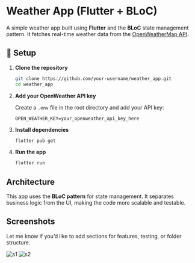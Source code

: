 # Weather App (Flutter + BLoC)

A simple weather app built using **Flutter** and the **BLoC** state management pattern. It fetches real-time weather data from the [OpenWeatherMap API](https://openweathermap.org/api).

## 🔧 Setup

1. **Clone the repository**

   ```bash
   git clone https://github.com/your-username/weather_app.git
   cd weather_app
   ```

2. **Add your OpenWeather API key**

   Create a `.env` file in the root directory and add your API key:

   ```
   OPEN_WEATHER_KEY=your_openweather_api_key_here
   ```

3. **Install dependencies**

   ```bash
   flutter pub get
   ```

4. **Run the app**

   ```bash
   flutter run
   ```

## Architecture

This app uses the **BLoC pattern** for state management. It separates business logic from the UI, making the code more scalable and testable.

## Screenshots




Let me know if you’d like to add sections for features, testing, or folder structure.

![s1](https://github.com/user-attachments/assets/a1d61dcf-2c8c-449e-ba4c-54505dc7a0ea)
![s2](https://github.com/user-attachments/assets/84fed722-a97d-4944-90bc-d04e13a80d37)
